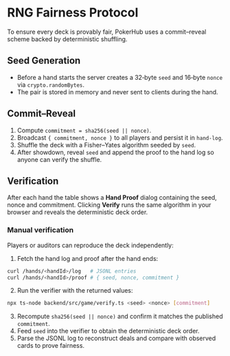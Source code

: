 # RNG Fairness Protocol

To ensure every deck is provably fair, PokerHub uses a commit–reveal scheme backed by deterministic shuffling.

## Seed Generation
- Before a hand starts the server creates a 32‑byte `seed` and 16‑byte `nonce` via `crypto.randomBytes`.
- The pair is stored in memory and never sent to clients during the hand.

## Commit–Reveal
1. Compute `commitment = sha256(seed || nonce)`.
2. Broadcast `{ commitment, nonce }` to all players and persist it in `hand-log`.
3. Shuffle the deck with a Fisher–Yates algorithm seeded by `seed`.
4. After showdown, reveal `seed` and append the proof to the hand log so anyone can verify the shuffle.

## Verification

After each hand the table shows a **Hand Proof** dialog containing the seed, nonce and
commitment. Clicking **Verify** runs the same algorithm in your browser and reveals the
deterministic deck order.

### Manual verification

Players or auditors can reproduce the deck independently:

1. Fetch the hand log and proof after the hand ends:

```sh
curl /hands/<handId>/log   # JSONL entries
curl /hands/<handId>/proof # { seed, nonce, commitment }
```

2. Run the verifier with the returned values:

```sh
npx ts-node backend/src/game/verify.ts <seed> <nonce> [commitment]
```

3. Recompute `sha256(seed || nonce)` and confirm it matches the published `commitment`.
4. Feed `seed` into the verifier to obtain the deterministic deck order.
5. Parse the JSONL log to reconstruct deals and compare with observed cards to prove fairness.
